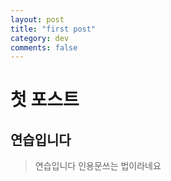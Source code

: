 ```yaml
---
layout: post
title: "first post"
category: dev
comments: false
---
```


# 첫 포스트
## 연습입니다

> 연습입니다 인용문쓰는 법이라네요
